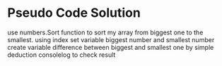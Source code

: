 # Pseudo Code Solution
use numbers.Sort function to sort my array from biggest one to the smallest.
using index set variable biggest number and smallest number
create variable difference between biggest and smallest one by simple deduction
consolelog to check result